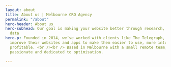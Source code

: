 ```yaml
---
layout: about
title: About us | Melbourne CRO Agency
permalink: "/about"
hero-header: About us
hero-subhead: Our goal is making your website better through research, design and
  data
hero-p: Founded in 2014, we’ve worked with clients like The Telegraph, EE, Kmart to
  improve their websites and apps to make them easier to use, more intuitive and more
  profitable. <br /><br /> Based in Melbourne with a small remote team, we’re nimble,
  passionate and dedicated to optimisation.

---
```

